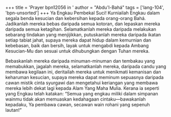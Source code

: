+++
title = 'Prayer bpn12056 in '
author = "Abdu'l-Bahá"
tags = ['lang-104', 'bpn-unsorted']
+++
Ya Engkau Pembekal Suci! Kurniailah Engkau dalam segala benda kesucian dan kebersihan kepada orang-orang Bahá. Jadikanlah mereka bebas daripada semua kotoran, dan lepaskan mereka daripada semua ketagihan. Selamatkanlah mereka daripada melakukan sebarang tindakan yang menjijikkan, putuskanlah mereka daripada ikatan setiap tabiat jahat, supaya mereka dapat hidup dalam kemurnian dan kebebasan, baik dan bersih, layak untuk mengabdi kepada Ambang Kesucian-Mu dan sesuai untuk dihubungkan dengan Tuhan mereka.

Bebaskanlah mereka daripada minuman-minuman dan tembakau yang memabukkan, jagalah mereka, selamatkanlah mereka, daripada candu yang membawa kegilaan ini, deritailah mereka untuk menikmati kemanisan dan keharuman kesucian, supaya mereka dapat meminum sepuasnya daripada cawan mistik cinta syurgawi dan mengetahui keriangan yang membawa mereka lebih dekat lagi kepada Alam Yang Maha Mulia. Kerana ia seperti yang Engkau telah katakan: “Semua yang engkau miliki dalam simpanan wainmu tidak akan memuaskan kedahagaan cintaku—bawakanlah kepadaku, Ya pembawa cawan, secawan wain rohani yang sepenuh lautan!”
